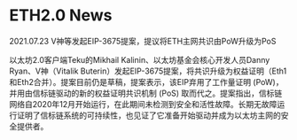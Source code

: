 # ETH2.0 News

2021.07.23 V神等发起EIP-3675提案，提议将ETH主网共识由PoW升级为PoS

以太坊2.0客户端Teku的Mikhail Kalinin、以太坊基金会核心开发人员Danny Ryan、V神（Vitalik Buterin）发起EIP-3675提案，将共识升级为权益证明（Eth1和Eth2合并）。提案目前仍是草稿，提案表示，该EIP弃用了工作量证明 (PoW)，并用由信标链驱动的新的权益证明共识机制 (PoS) 取而代之。提案指出，信标链网络自2020年12月开始运行，在此期间未检测到安全和活性故障。长期无故障运行证明了信标链系统的可持续性，也见证了它准备开始驱动并成为以太坊主网的安全提供者。
